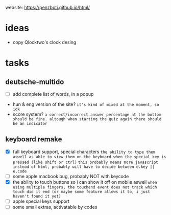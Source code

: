 website: https://penzboti.github.io/html/
# ideas
 - copy Qlocktwo's clock desing

# tasks
## deutsche-multido
 - [ ] add complete list of words, in a popup
 - hun & eng version of the site?
```it's kind of mixed at the moment, so idk ```
 - score system?
```a correct/incorrect answer percentage at the bottom should be fine. altough when starting the quiz again there should be an indicator ```
## keyboard remake
 - [x] full keyboard support, special characters
```the ability to type them aswell as able to view them on the keyboard when the special key is pressed (like shift or ctrl)```
```this probably means more javascript instead of html, probably will have to decide between e.key || e.code```
 - [ ] some apple macbook bug, probably NOT with keycode
 - [x] the ability to touch buttons so i can show it off on mobile aswell
```when using multiple fingers, the touchend event does not track which touch did it end (or maybe some feature allows it to, i just haven't found it yet)```
 - [ ] apple special keys support
 - [ ] some small extras, activatable by codes